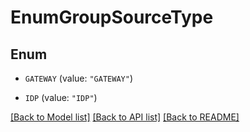 # EnumGroupSourceType

## Enum


* `GATEWAY` (value: `"GATEWAY"`)

* `IDP` (value: `"IDP"`)


[[Back to Model list]](../README.md#documentation-for-models) [[Back to API list]](../README.md#documentation-for-api-endpoints) [[Back to README]](../README.md)


